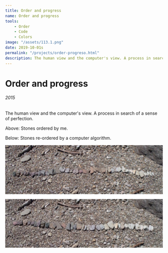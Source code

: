 ```yaml
---
title: Order and progress
name: Order and progress
tools:
    - Order
    - Code
    - Colors
image: "/assets/113.1.png"
date: 2019-10-01s
permalink: "/projects/order-progreso.html"
description: The human view and the computer's view. A process in search of a sense of perfection.
---
```


# Order and progress

###### 2015

The human view and the computer's view. A process in search of a sense of perfection.

Above: Stones ordered by me.

Below: Stones re-ordered by a computer algorithm.

![preview](/assets/113.1.png)
